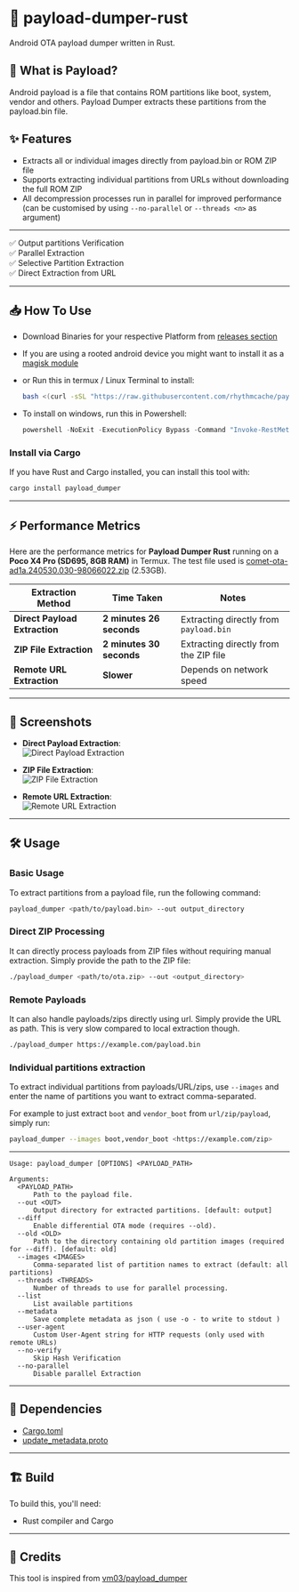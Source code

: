 # 🚀 payload-dumper-rust

Android OTA payload dumper written in Rust.

## 📖 What is Payload?

Android payload is a file that contains ROM partitions like boot, system, vendor and others. Payload Dumper extracts these partitions from the payload.bin file.

## ✨ Features

- Extracts all or individual images directly from payload.bin or ROM ZIP file
- Supports extracting individual partitions from URLs without downloading the full ROM ZIP
- All decompression processes run in parallel for improved performance (can be customised by using `--no-parallel` or `--threads <n>` as argument)

---

✅ Output partitions Verification  
✅ Parallel Extraction  
✅ Selective Partition Extraction  
✅ Direct Extraction from URL  

---

## 📥 How To Use

- Download Binaries for your respective Platform from [releases section](https://github.com/rhythmcache/payload-dumper-rust/releases)
- If you are using a rooted android device you might want to install it as a [magisk module](https://github.com/rhythmcache/payload-dumper-rust/releases/download/0.3.0/payload_dumper-android-magisk-module.zip)

- or Run this in termux / Linux Terminal to install:
  ```bash
  bash <(curl -sSL "https://raw.githubusercontent.com/rhythmcache/payload-dumper-rust/main/scripts/install.sh")
  ```

- To install on windows, run this in Powershell:
  ```powershell
  powershell -NoExit -ExecutionPolicy Bypass -Command "Invoke-RestMethod -Uri 'https://raw.githubusercontent.com/rhythmcache/payload-dumper-rust/main/scripts/install.ps1' | Invoke-Expression"
  ```

### Install via Cargo

If you have Rust and Cargo installed, you can install this tool with:

```bash
cargo install payload_dumper
```

---

## ⚡ Performance Metrics

Here are the performance metrics for **Payload Dumper Rust** running on a **Poco X4 Pro (SD695, 8GB RAM)** in Termux. The test file used is [comet-ota-ad1a.240530.030-98066022.zip](https://dl.google.com/dl/android/aosp/comet-ota-ad1a.240530.030-98066022.zip) (2.53GB).

| **Extraction Method** | **Time Taken** | **Notes** |
|-----------------------|----------------|-----------|
| **Direct Payload Extraction** | **2 minutes 26 seconds** | Extracting directly from `payload.bin` |
| **ZIP File Extraction** | **2 minutes 30 seconds** | Extracting directly from the ZIP file |
| **Remote URL Extraction** | **Slower** | Depends on network speed |

---

## 📸 Screenshots

- **Direct Payload Extraction**:  
  ![Direct Payload Extraction](https://raw.githubusercontent.com/rhythmcache/payload-dumper-rust/main/photos/Screenshot_20250304-175923_Termux.png)

- **ZIP File Extraction**:  
  ![ZIP File Extraction](https://raw.githubusercontent.com/rhythmcache/payload-dumper-rust/main/photos/Screenshot_20250304-175502_Termux.png)

- **Remote URL Extraction**:  
  ![Remote URL Extraction](https://raw.githubusercontent.com/rhythmcache/payload-dumper-rust/main/photos/Screenshot_20250304-180030_Termux.png)

---

## 🛠️ Usage

### Basic Usage

To extract partitions from a payload file, run the following command:

```bash
payload_dumper <path/to/payload.bin> --out output_directory
```

### Direct ZIP Processing

It can directly process payloads from ZIP files without requiring manual extraction. Simply provide the path to the ZIP file:

```bash
./payload_dumper <path/to/ota.zip> --out <output_directory>
```

### Remote Payloads

It can also handle payloads/zips directly using url. Simply provide the URL as path. This is very slow compared to local extraction though.

```bash
./payload_dumper https://example.com/payload.bin
```

### Individual partitions extraction

To extract individual partitions from payloads/URL/zips, use `--images` and enter the name of partitions you want to extract comma-separated.

For example to just extract `boot` and `vendor_boot` from `url/zip/payload`, simply run:

```bash
payload_dumper --images boot,vendor_boot <https://example.com/zip>
```

---

```
Usage: payload_dumper [OPTIONS] <PAYLOAD_PATH>

Arguments:
  <PAYLOAD_PATH>  
      Path to the payload file.
  --out <OUT>  
      Output directory for extracted partitions. [default: output]
  --diff  
      Enable differential OTA mode (requires --old).
  --old <OLD>  
      Path to the directory containing old partition images (required for --diff). [default: old]
  --images <IMAGES>  
      Comma-separated list of partition names to extract (default: all partitions)
  --threads <THREADS>  
      Number of threads to use for parallel processing.
  --list  
      List available partitions
  --metadata
      Save complete metadata as json ( use -o - to write to stdout )
  --user-agent
      Custom User-Agent string for HTTP requests (only used with remote URLs)
  --no-verify
      Skip Hash Verification    
  --no-parallel
      Disable parallel Extraction
```

---

## 🔧 Dependencies

- [Cargo.toml](./Cargo.toml)
- [update_metadata.proto](https://android.googlesource.com/platform/system/update_engine/+/HEAD/update_metadata.proto)

---

## 🏗️ Build

To build this, you'll need:
- Rust compiler and Cargo

---

## 🙏 Credits

This tool is inspired from [vm03/payload_dumper](https://github.com/vm03/payload_dumper)
